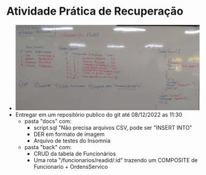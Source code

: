 # Atividade Prática de Recuperação
- <img src="recuperacao.jpeg">
- Entregar em um repositório publico do git até 08/12/2022 as 11:30
	- pasta "docs" com:
		- script.sql "Não precisa arquivos CSV, pode ser "INSERT INTO"
		- DER em formato de imagem
		- Arquivo de testes do Insomnia
	- pasta "back" com:
		- CRUD da tabela de Funcionários
		- Uma rota "/funcionarios/readid/:id" trazendo um COMPOSITE de Funcionario + OrdensServico